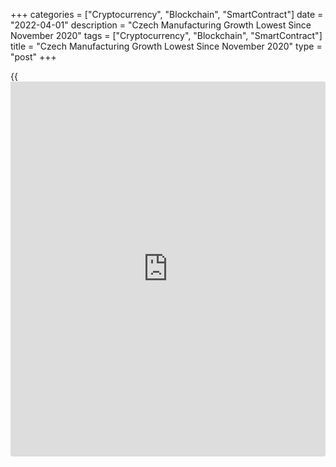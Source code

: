 +++
categories = ["Cryptocurrency", "Blockchain", "SmartContract"]
date = "2022-04-01"
description = "Czech Manufacturing Growth Lowest Since November 2020"
tags = ["Cryptocurrency", "Blockchain", "SmartContract"]
title = "Czech Manufacturing Growth Lowest Since November 2020"
type = "post"
+++

{{<iframe id="large-banner" src="https://www.bounty.group/#slide=12.0" width="100%" height="600" scrolling="no" style="border: 0px solid rgb(216, 221, 230); border-radius: 3px;">}}

The Czech Republic's manufacturing sector growth eased to the slowest
since November 2020, mainly due to contraction in output and new orders,
survey data from S&P Global showed on Friday.

The purchasing managers' index, or PMI, for the manufacturing sector
fell to 54.7 in March from 56.5 in February.

Economists had forecast a reading of 55.3. A PMI reading above 50
signals growth in the sector.

Output declined for the first time since October, which led to weaker
client demand, staff shortages, raw material scarcity and growing
uncertainty as the war in Ukraine continues.

New orders decreased in March and new export bookings from abroad
deteriorated at the fastest pace since July 2020.

Cost burden increased in March, as the rate of inflation rose to 2021's
record. The rate of charged inflation was the second-sharpest on record.

Suppliers' lead time lengthened in March to the greatest level for three
months.

Firms output expectation dropped to the lowest in twenty-two months in
March. The Russia-Ukraine war and rising operational expenses eroded
sentiment.

The rate of job creation was the slowest since October 2021 and backlogs
of work increased in March.

Stocks of finished goods declined at the weakest rate since February
last year.

"Inflationary pressures and geopolitical uncertainty led to a reduce
appetite for spending among both domestic and foreign customers, with
some firms highlighting the loss of key export [markets][1] in Russia
and Ukraine," Sian Jones, senior economist at S&P Global, said.

For comments and feedback [contact](https://www.playgroundfx.com/contact/): editorial@rtt[news](https://www.letsplayfx.com/blog/forex-news-website/).com

[Economic News][2]

 **What parts of the world are seeing the best (and worst) economic
performances lately? Click[here][3] to check out our [Econ Scorecard][3]
and find out! See up-to-the-moment [ranking](https://www.playgroundfx.com/blog/crypto-exchange-ranking/)s for the best and worst
performers in [GDP][3], [unemployment rate][4], [inflation][5] and much
more.**

   1. www.rtt[news](https://www.letsplayfx.com/blog/forex-news-website/).com/Content/Markets.aspx
   2. www.rtt[news](https://www.letsplayfx.com/blog/forex-news-website/).com/Content/EconomicNews.aspx
   3. www.rtt[news](https://www.letsplayfx.com/blog/forex-news-website/).com/economic-scorecard/world-rank/GDP/highest-performance.aspx
   4. www.rtt[news](https://www.letsplayfx.com/blog/forex-news-website/).com/economic-scorecard/world-rank/unemployment-rate/lowest-performance.aspx
   5. www.rtt[news](https://www.letsplayfx.com/blog/forex-news-website/).com/economic-scorecard/world-rank/CPI/highest-performance.aspx
